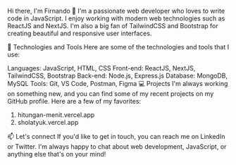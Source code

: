 Hi there, I'm Firnando 👋
I'm a passionate web developer who loves to write code in JavaScript. I enjoy working with modern web technologies such as ReactJS and NextJS. I'm also a big fan of TailwindCSS and Bootstrap for creating beautiful and responsive user interfaces.

🧰 Technologies and Tools
Here are some of the technologies and tools that I use:

Languages: JavaScript, HTML, CSS
Front-end: ReactJS, NextJS, TailwindCSS, Bootstrap
Back-end: Node.js, Express.js
Database: MongoDB, MySQL
Tools: Git, VS Code, Postman, Figma
💻 Projects
I'm always working on something new, and you can find some of my recent projects on my GitHub profile. Here are a few of my favorites:

1. hitungan-menit.vercel.app
2. sholatyuk.vercel.app

📫 Let's connect
If you'd like to get in touch, you can reach me on LinkedIn or Twitter. I'm always happy to chat about web development, JavaScript, or anything else that's on your mind!
